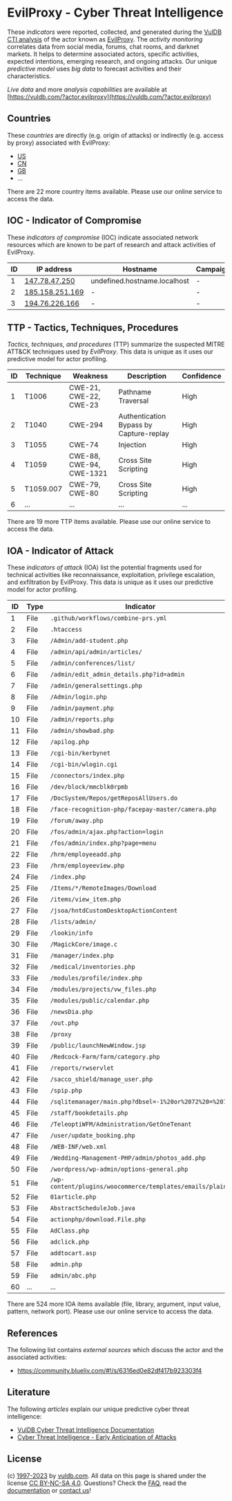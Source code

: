 # EvilProxy - Cyber Threat Intelligence

These _indicators_ were reported, collected, and generated during the [VulDB CTI analysis](https://vuldb.com/?kb.cti) of the actor known as [EvilProxy](https://vuldb.com/?actor.evilproxy). The _activity monitoring_ correlates data from social media, forums, chat rooms, and darknet markets. It helps to determine associated actors, specific activities, expected intentions, emerging research, and ongoing attacks. Our unique _predictive model_ uses _big data_ to forecast activities and their characteristics.

_Live data_ and more _analysis capabilities_ are available at [https://vuldb.com/?actor.evilproxy](https://vuldb.com/?actor.evilproxy)

## Countries

These _countries_ are directly (e.g. origin of attacks) or indirectly (e.g. access by proxy) associated with EvilProxy:

* [US](https://vuldb.com/?country.us)
* [CN](https://vuldb.com/?country.cn)
* [GB](https://vuldb.com/?country.gb)
* ...

There are 22 more country items available. Please use our online service to access the data.

## IOC - Indicator of Compromise

These _indicators of compromise_ (IOC) indicate associated network resources which are known to be part of research and attack activities of EvilProxy.

ID | IP address | Hostname | Campaign | Confidence
-- | ---------- | -------- | -------- | ----------
1 | [147.78.47.250](https://vuldb.com/?ip.147.78.47.250) | undefined.hostname.localhost | - | High
2 | [185.158.251.169](https://vuldb.com/?ip.185.158.251.169) | - | - | High
3 | [194.76.226.166](https://vuldb.com/?ip.194.76.226.166) | - | - | High

## TTP - Tactics, Techniques, Procedures

_Tactics, techniques, and procedures_ (TTP) summarize the suspected MITRE ATT&CK techniques used by _EvilProxy_. This data is unique as it uses our predictive model for actor profiling.

ID | Technique | Weakness | Description | Confidence
-- | --------- | -------- | ----------- | ----------
1 | T1006 | CWE-21, CWE-22, CWE-23 | Pathname Traversal | High
2 | T1040 | CWE-294 | Authentication Bypass by Capture-replay | High
3 | T1055 | CWE-74 | Injection | High
4 | T1059 | CWE-88, CWE-94, CWE-1321 | Cross Site Scripting | High
5 | T1059.007 | CWE-79, CWE-80 | Cross Site Scripting | High
6 | ... | ... | ... | ...

There are 19 more TTP items available. Please use our online service to access the data.

## IOA - Indicator of Attack

These _indicators of attack_ (IOA) list the potential fragments used for technical activities like reconnaissance, exploitation, privilege escalation, and exfiltration by EvilProxy. This data is unique as it uses our predictive model for actor profiling.

ID | Type | Indicator | Confidence
-- | ---- | --------- | ----------
1 | File | `.github/workflows/combine-prs.yml` | High
2 | File | `.htaccess` | Medium
3 | File | `/Admin/add-student.php` | High
4 | File | `/admin/api/admin/articles/` | High
5 | File | `/admin/conferences/list/` | High
6 | File | `/admin/edit_admin_details.php?id=admin` | High
7 | File | `/admin/generalsettings.php` | High
8 | File | `/Admin/login.php` | High
9 | File | `/admin/payment.php` | High
10 | File | `/admin/reports.php` | High
11 | File | `/admin/showbad.php` | High
12 | File | `/apilog.php` | Medium
13 | File | `/cgi-bin/kerbynet` | High
14 | File | `/cgi-bin/wlogin.cgi` | High
15 | File | `/connectors/index.php` | High
16 | File | `/dev/block/mmcblk0rpmb` | High
17 | File | `/DocSystem/Repos/getReposAllUsers.do` | High
18 | File | `/face-recognition-php/facepay-master/camera.php` | High
19 | File | `/forum/away.php` | High
20 | File | `/fos/admin/ajax.php?action=login` | High
21 | File | `/fos/admin/index.php?page=menu` | High
22 | File | `/hrm/employeeadd.php` | High
23 | File | `/hrm/employeeview.php` | High
24 | File | `/index.php` | Medium
25 | File | `/Items/*/RemoteImages/Download` | High
26 | File | `/items/view_item.php` | High
27 | File | `/jsoa/hntdCustomDesktopActionContent` | High
28 | File | `/lists/admin/` | High
29 | File | `/lookin/info` | Medium
30 | File | `/MagickCore/image.c` | High
31 | File | `/manager/index.php` | High
32 | File | `/medical/inventories.php` | High
33 | File | `/modules/profile/index.php` | High
34 | File | `/modules/projects/vw_files.php` | High
35 | File | `/modules/public/calendar.php` | High
36 | File | `/newsDia.php` | Medium
37 | File | `/out.php` | Medium
38 | File | `/proxy` | Low
39 | File | `/public/launchNewWindow.jsp` | High
40 | File | `/Redcock-Farm/farm/category.php` | High
41 | File | `/reports/rwservlet` | High
42 | File | `/sacco_shield/manage_user.php` | High
43 | File | `/spip.php` | Medium
44 | File | `/sqlitemanager/main.php?dbsel=-1%20or%2072%20=%2072` | High
45 | File | `/staff/bookdetails.php` | High
46 | File | `/TeleoptiWFM/Administration/GetOneTenant` | High
47 | File | `/user/update_booking.php` | High
48 | File | `/WEB-INF/web.xml` | High
49 | File | `/Wedding-Management-PHP/admin/photos_add.php` | High
50 | File | `/wordpress/wp-admin/options-general.php` | High
51 | File | `/wp-content/plugins/woocommerce/templates/emails/plain/` | High
52 | File | `01article.php` | High
53 | File | `AbstractScheduleJob.java` | High
54 | File | `actionphp/download.File.php` | High
55 | File | `AdClass.php` | Medium
56 | File | `adclick.php` | Medium
57 | File | `addtocart.asp` | High
58 | File | `admin.php` | Medium
59 | File | `admin/abc.php` | High
60 | ... | ... | ...

There are 524 more IOA items available (file, library, argument, input value, pattern, network port). Please use our online service to access the data.

## References

The following list contains _external sources_ which discuss the actor and the associated activities:

* https://community.blueliv.com/#!/s/6316ed0e82df417b923303f4

## Literature

The following _articles_ explain our unique predictive cyber threat intelligence:

* [VulDB Cyber Threat Intelligence Documentation](https://vuldb.com/?kb.cti)
* [Cyber Threat Intelligence - Early Anticipation of Attacks](https://www.scip.ch/en/?labs.20201022)

## License

(c) [1997-2023](https://vuldb.com/?kb.changelog) by [vuldb.com](https://vuldb.com/?kb.about). All data on this page is shared under the license [CC BY-NC-SA 4.0](https://creativecommons.org/licenses/by-nc-sa/4.0/). Questions? Check the [FAQ](https://vuldb.com/?kb.faq), read the [documentation](https://vuldb.com/?kb) or [contact us](https://vuldb.com/?contact)!
